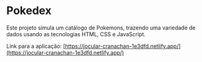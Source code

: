 # Pokedex

Este projeto simula um catálogo de Pokemons, trazendo uma variedade de dados usando as tecnologias HTML, CSS e JavaScript.


Link para a aplicação: [https://jocular-cranachan-1e3dfd.netlify.app/](https://jocular-cranachan-1e3dfd.netlify.app/)